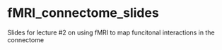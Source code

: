 fMRI_connectome_slides
======================

Slides for lecture #2 on using fMRI to map funcitonal interactions in the connectome
